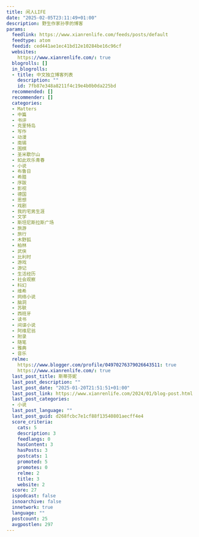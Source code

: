 ```yaml
---
title: 闲人LIFE
date: "2025-02-05T23:11:49+01:00"
description: 野生作家孙李的博客
params:
  feedlink: https://www.xianrenlife.com/feeds/posts/default
  feedtype: atom
  feedid: ced441ae1ec41bd12e10284be16c96cf
  websites:
    https://www.xianrenlife.com/: true
  blogrolls: []
  in_blogrolls:
  - title: 中文独立博客列表
    description: ""
    id: 7fb87e348a8211f4c19e4b0b0da225bd
  recommended: []
  recommender: []
  categories:
  - Matters
  - 中篇
  - 书评
  - 克里特岛
  - 写作
  - 动漫
  - 南锡
  - 围棋
  - 圣米歇尔山
  - 如此欢乐青春
  - 小说
  - 布鲁日
  - 希腊
  - 序跋
  - 影视
  - 德国
  - 思想
  - 戏剧
  - 我的宅男生涯
  - 文学
  - 斯坦尼斯拉斯广场
  - 旅游
  - 旅行
  - 木野狐
  - 柏林
  - 武侠
  - 比利时
  - 游戏
  - 游记
  - 生活经历
  - 社会观察
  - 科幻
  - 维希
  - 网络小说
  - 脑洞
  - 苏联
  - 西班牙
  - 读书
  - 间谍小说
  - 阿维尼翁
  - 附录
  - 随笔
  - 雅典
  - 音乐
  relme:
    https://www.blogger.com/profile/04970276379026643511: true
    https://www.xianrenlife.com/: true
  last_post_title: 斯蒂芬妮
  last_post_description: ""
  last_post_date: "2025-01-20T21:51:51+01:00"
  last_post_link: https://www.xianrenlife.com/2024/01/blog-post.html
  last_post_categories:
  - 小说
  last_post_language: ""
  last_post_guid: d268fcbc7e1cf88f13540801aecff4e4
  score_criteria:
    cats: 5
    description: 3
    feedlangs: 0
    hasContent: 3
    hasPosts: 3
    postcats: 1
    promoted: 5
    promotes: 0
    relme: 2
    title: 3
    website: 2
  score: 27
  ispodcast: false
  isnoarchive: false
  innetwork: true
  language: ""
  postcount: 25
  avgpostlen: 297
---
```

